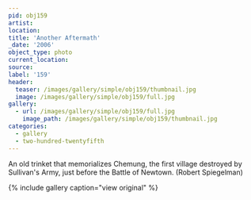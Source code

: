 ```yaml
---
pid: obj159
artist:
location:
title: 'Another Aftermath'
_date: '2006'
object_type: photo
current_location:
source:
label: '159'
header:
  teaser: /images/gallery/simple/obj159/thumbnail.jpg
  image: /images/gallery/simple/obj159/full.jpg
gallery:
  - url: /images/gallery/simple/obj159/full.jpg
    image_path: /images/gallery/simple/obj159/thumbnail.jpg
categories:
  - gallery
  - two-hundred-twentyfifth
---
```

An old trinket that memorializes Chemung, the first village destroyed by Sullivan's Army, just before the Battle of Newtown. (Robert Spiegelman)

{% include gallery caption="view original" %}

